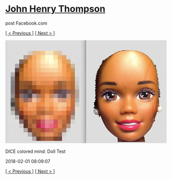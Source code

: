# [John Henry Thompson](../README.md)
post Facebook.com

[[ < Previous ]](2018-02-01-1.md) [[ Next > ]](2018-01-16-1.md)

[![](../media/2018-02-01/Timeline-Photos-DICE-colored-mind-Doll-Test.jpg)](../README.md)

DICE colored mind: Doll Test

2018-02-01 08:09:07

[[ < Previous ]](2018-02-01-1.md) [[ Next > ]](2018-01-16-1.md)